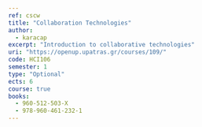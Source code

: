 ```yaml
---
ref: cscw
title: "Collaboration Technologies"
author: 
  - karacap
excerpt: "Introduction to collaborative technologies"
uri: "https://openup.upatras.gr/courses/109/"
code: HCI106
semester: 1
type: "Optional"
ects: 6
course: true
books:
  - 960-512-503-X
  - 978-960-461-232-1
---
```


